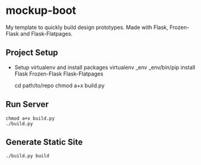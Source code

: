 # mockup-boot

My template to quickly build design prototypes. Made with Flask, Frozen-Flask and Flask-Flatpages.

## Project Setup

* Setup virtualenv and install packages
  virtualenv _env
	_env/bin/pip install Flask Frozen-Flask Flask-Flatpages

	cd path/to/repo
	chmod a+x build.py

## Run Server
	chmod a+x build.py
	./build.py

## Generate Static Site
	./build.py build
